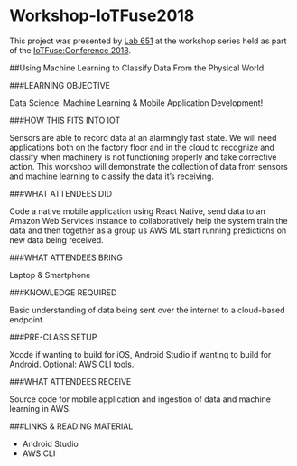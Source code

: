 # Workshop-IoTFuse2018

This project was presented by [Lab 651](http://lab651.com) at the workshop series held as part of the [IoTFuse:Conference 2018](http://iotfuse.com). 


##Using Machine Learning to Classify Data From the Physical World


###LEARNING OBJECTIVE

Data Science, Machine Learning & Mobile Application Development!

###HOW THIS FITS INTO IOT

Sensors are able to record data at an alarmingly fast state. We will need applications both on the factory floor and in the cloud to recognize and classify when machinery is not functioning properly and take corrective action. This workshop will demonstrate the collection of data from sensors and machine learning to classify the data it’s receiving.

###WHAT ATTENDEES DID

Code a native mobile application using React Native, send data to an Amazon Web Services instance to collaboratively help the system train the data and then together as a group us AWS ML start running predictions on new data being received.

###WHAT ATTENDEES BRING

Laptop & Smartphone

###KNOWLEDGE REQUIRED

Basic understanding of data being sent over the internet to a cloud-based endpoint.

###PRE-CLASS SETUP

Xcode if wanting to build for iOS, Android Studio if wanting to build for Android. Optional: AWS CLI tools.

###WHAT ATTENDEES RECEIVE

Source code for mobile application and ingestion of data and machine learning in AWS.

###LINKS & READING MATERIAL

* Android Studio
* AWS CLI
